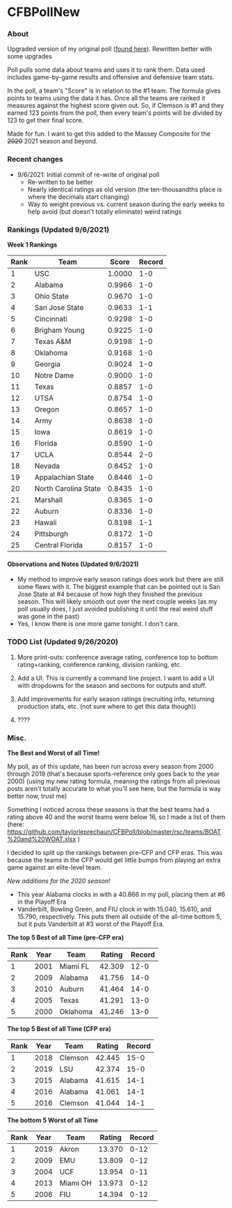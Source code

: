 # CFBPollNew

### About

Upgraded version of my original poll ([found here](https://github.com/taylorleprechaun/CFBPoll)).  Rewritten better with some upgrades

Poll pulls some data about teams and uses it to rank them.  Data used includes game-by-game results and offensive and defensive team stats.

In the poll, a team's "Score" is in relation to the #1 team.  The formula gives points to teams using the data it has.  Once all the teams are ranked it measures against the highest score given out.  So, if Clemson is #1 and they earned 123 points from the poll, then every team's points will be divided by 123 to get their final score.

Made for fun.  I want to get this added to the Massey Composite for the ~~2020~~ 2021 season and beyond.  

### Recent changes

* 9/6/2021: Initial commit of re-write of original poll
	* Re-written to be better
	* Nearly identical ratings as old version (the ten-thousandths place is where the decimals start changing)
	* Way to weight previous vs. current season during the early weeks to help avoid (but doesn't totally eliminate) weird ratings

### Rankings (Updated 9/6/2021)

**Week 1 Rankings**

Rank | Team | Score | Record
---|---|---|---
1 | USC | 1.0000 | 1-0
2 | Alabama | 0.9966 | 1-0
3 | Ohio State | 0.9670 | 1-0
4 | San Jose State | 0.9633 | 1-1
5 | Cincinnati | 0.9298 | 1-0
6 | Brigham Young | 0.9225 | 1-0
7 | Texas A&M | 0.9198 | 1-0
8 | Oklahoma | 0.9168 | 1-0
9 | Georgia | 0.9024 | 1-0
10 | Notre Dame | 0.9000 | 1-0
11 | Texas | 0.8857 | 1-0
12 | UTSA | 0.8754 | 1-0
13 | Oregon | 0.8657 | 1-0
14 | Army | 0.8638 | 1-0
15 | Iowa | 0.8619 | 1-0
16 | Florida | 0.8590 | 1-0
17 | UCLA | 0.8544 | 2-0
18 | Nevada | 0.8452 | 1-0
19 | Appalachian State | 0.8446 | 1-0
20 | North Carolina State | 0.8435 | 1-0
21 | Marshall | 0.8365 | 1-0
22 | Auburn | 0.8336 | 1-0
23 | Hawaii | 0.8198 | 1-1
24 | Pittsburgh | 0.8172 | 1-0
25 | Central Florida | 0.8157 | 1-0

#### Observations and Notes (Updated 9/6/2021)

* My method to improve early season ratings does work but there are still some flaws with it.  The biggest example that can be pointed out is San Jose State at #4 because of how high they finished the previous season.  This will likely smooth out over the next couple weeks (as my poll usually does, I just avoided publishing it until the real weird stuff was gone in the past)
* Yes, I know there is one more game tonight.  I don't care.

### TODO List (Updated 9/26/2020)

1. More print-outs: conference average rating, conference top to bottom rating+ranking, conference ranking, division ranking, etc.

2. Add a UI.  This is currently a command line project.  I want to add a UI with dropdowns for the season and sections for outputs and stuff.
	
3. Add improvements for early season ratings (recruiting info, returning production stats, etc. (not sure where to get this data though))

4. ????

### Misc.

**The Best and Worst of all Time!**

My poll, as of this update, has been run across every season from 2000 through 2019 (that's because sports-reference only goes back to the year 2000) (using my new rating formula, meaning the ratings from all previous posts aren't totally accurate to what you'll see here, but the formula is way better now, trust me)

Something I noticed across these seasons is that the best teams had a rating above 40 and the worst teams were below 16, so I made a list of them (here: https://github.com/taylorleprechaun/CFBPoll/blob/master/rsc/teams/BOAT%20and%20WOAT.xlsx )

I decided to split up the rankings between pre-CFP and CFP eras.  This was because the teams in the CFP would get little bumps from playing an extra game against an elite-level team.

*New additions for the 2020 season!*

* This year Alabama clocks in with a 40.866 in my poll, placing them at #6 in the Playoff Era
* Vanderbilt, Bowling Green, and FIU clock in with 15.040, 15.610, and 15.790, respectively.  This puts them all outside of the all-time bottom 5, but it puts Vanderbilt at #3 worst of the Playoff Era.

**The top 5 Best of all Time (pre-CFP era)**

Rank | Year | Team | Rating | Record
---|---|---|---|---
1 | 2001 | Miami FL | 42.309 | 12-0
2 | 2009 | Alabama | 41.756 | 14-0
3 | 2010 | Auburn | 41.464 | 14-0
4 | 2005 | Texas | 41.291 | 13-0
5 | 2000 | Oklahoma | 41.246 | 13-0

**The top 5 Best of all Time (CFP era)**

Rank | Year | Team | Rating | Record
---|---|---|---|---
1 | 2018 | Clemson | 42.445 | 15-0
2 | 2019 | LSU | 42.374 | 15-0
3 | 2015 | Alabama | 41.615 | 14-1
4 | 2016 | Alabama | 41.061 | 14-1
5 | 2016 | Clemson | 41.044 | 14-1

**The bottom 5 Worst of all Time**

Rank | Year | Team | Rating | Record
---|---|---|---|---
1 | 2019 | Akron | 13.370 | 0-12
2 | 2009 | EMU | 13.809 | 0-12
3 | 2004 | UCF | 13.954 | 0-11
4 | 2013 | Miami OH | 13.973 | 0-12
5 | 2006 | FIU | 14.394 | 0-12